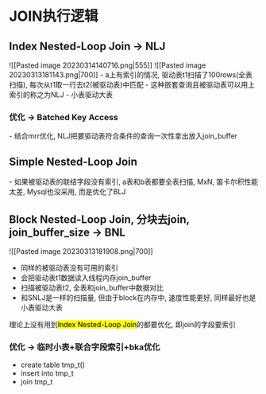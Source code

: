 # JOIN执行逻辑

## Index Nested-Loop Join -> NLJ
![[Pasted image 20230314140716.png|555]]
![[Pasted image 20230313181143.png|700]]
- a上有索引的情况, 驱动表t1扫描了100rows(全表扫描), 每次从t1取一行去t2(被驱动表)中匹配
- 这种嵌套查询且被驱动表可以用上索引的称之为NLJ
- 小表驱动大表

### 优化 -> Batched Key Access
- 结合mrr优化, NLJ把要驱动表符合条件的查询一次性拿出放入join_buffer

## Simple Nested-Loop Join
- 如果被驱动表的联结字段没有索引, a表和b表都要全表扫描, MxN, 笛卡尔积性能太差, Mysql也没采用, 而是优化了BLJ

## Block Nested-Loop Join, 分块去join, join_buffer_size -> BNL
![[Pasted image 20230313181908.png|700]]
- 同样的被驱动表没有可用的索引
- 会把驱动表t1数据读入线程内存join_buffer
- 扫描被驱动表t2, 全表和join_buffer中数据对比
- 和SNLJ是一样的扫描量, 但由于block在内存中, 速度性能更好, 同样最好也是小表驱动大表


理论上没有用到<mark class="hltr-pink">Index Nested-Loop Join</mark>的都要优化, 即join的字段要索引

### 优化 -> 临时小表+联合字段索引+bka优化
- create table tmp_t()
- insert into tmp_t
- join tmp_t
